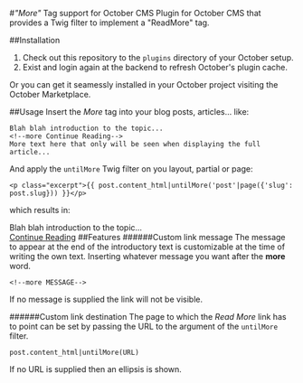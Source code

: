 #_"More"_ Tag support for October CMS
Plugin for October CMS that provides a Twig filter to implement a "ReadMore" tag.

##Installation
1. Check out this repository to the `plugins` directory of your October setup.
2. Exist and login again at the backend to refresh October's plugin cache.

Or you can get it seamessly installed in your October project visiting the October Marketplace.

##Usage
Insert the _More_ tag into your blog posts, articles... like:
```
Blah blah introduction to the topic...
<!--more Continue Reading-->
More text here that only will be seen when displaying the full article...
```
And apply the `untilMore` Twig filter on you layout, partial or page:
```
<p class="excerpt">{{ post.content_html|untilMore('post'|page({'slug': post.slug})) }}</p>
```
which results in:  

Blah blah introduction to the topic...  
<a href="">Continue Reading</a>
##Features
######Custom link message
The message to appear at the end of the introductory text is customizable at the time of writing the own text. Inserting whatever message you want after the **more** word.  
```
<!--more MESSAGE-->
```
If no message is supplied the link will not be visible.

######Custom link destination
The page to which the _Read More_ link has to point can be set by passing the URL to the argument of the `untilMore` filter.
```
post.content_html|untilMore(URL)
```
If no URL is supplied then an ellipsis is shown.